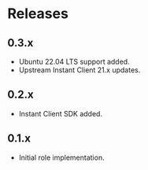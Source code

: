 # Releases

## 0.3.x

- Ubuntu 22.04 LTS support added.
- Upstream Instant Client 21.x updates.

## 0.2.x

- Instant Client SDK added.

## 0.1.x

- Initial role implementation.
